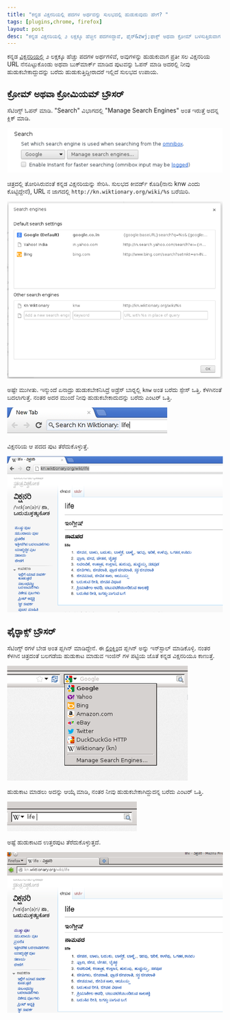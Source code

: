 ```yaml
---
title: "ಕನ್ನಡ ವಿಕ್ಷನರಿಯಲ್ಲಿ ಪದಗಳ ಅರ್ಥವನ್ನು ಸುಲಭದಲ್ಲಿ ಹುಡುಕುವುದು ಹೇಗೆ? "
tags: [plugins,chrome, firefox]
layout: post
desc: "ಕನ್ನಡ ವಿಕ್ಷನರಿಯಲ್ಲಿ ೨ ಲಕ್ಷಕ್ಕೂ ಹೆಚ್ಚಿನ ಪದಗಳಿದ್ದಾವೆ, ಫೈರ್&zwj;ಫಾಕ್ಸ್ ಅಥವಾ ಕ್ರೋಮ್ ಬಳಸುತ್ತಿರುವಾಗ ಬೇಕಾದ ಪದದ ಅರ್ಥ ಸುಲಭವಾಗಿ ಹುಡುಕುವುದು ಹೇಗೆ?"
---
```

ಕನ್ನಡ [ವಿಕ್ಷನರಿಯಲ್ಲಿ](http://kn.wiktionary.org) ೨ ಲಕ್ಷಕ್ಕೂ ಹೆಚ್ಚು ಪದಗಳ ಅರ್ಥಗಳಿವೆ, ಅವುಗಳನ್ನು ಹುಡುಕುವಾಗ ಪ್ರತೀ ಸಲ ವಿಕ್ಷನರಿಯ URL ನೆನಪಿಟ್ಟುಕೊಂಡು ಅಥವಾ ಬುಕ್&zwj;ಮಾರ್ಕ್ ಮಾಡಿದ ಪುಟವನ್ನು ಓಪನ್ ಮಾಡಿ ಅದರಲ್ಲಿ ನೀವು ಹುಡುಕಬೇಕಾದ್ದುದನ್ನು ಬರೆದು ಹುಡುಕುತ್ತಿದ್ದೀರಾದರೆ ಇಲ್ಲಿದೆ ಸುಲಭದ ಉಪಾಯ. 

<div class="clear sep"></div>
<div class="clear sep"></div>

## ಕ್ರೋಮ್ ಅಥವಾ ಕ್ರೋಮಿಯಮ್ ಬ್ರೌಸರ್

ಸೆಟಿಂಗ್ಸ್ ಓಪನ್ ಮಾಡಿ. "Search" ವಿಭಾಗದಲ್ಲಿ "Manage Search Engines" ಅಂತ ಇರುತ್ತೆ ಅದನ್ನ ಕ್ಲಿಕ್ ಮಾಡಿ. 

![ಕ್ರೋಮ್ ೧](/photo/wiktionary_chrome_1.png)

ಚಿತ್ರದಲ್ಲಿ ತೋರಿಸಿರುವಂತೆ ಕನ್ನಡ ವಿಕ್ಷನರಿಯನ್ನು ಸೇರಿಸಿ. ಸುಲಭದ ಕೀವರ್ಡ್ ಕೊಡಿ(ನಾನು knw ಎಂದು ಕೊಟ್ಟಿದ್ದೇನೆ), URL ನ ಜಾಗದಲ್ಲಿ `http://kn.wiktionary.org/wiki/%s` ಬರೆಯಿರಿ. 

![ಕ್ರೋಮ್ ೨](/photo/wiktionary_chrome_2.png)

ಅಷ್ಟೇ ಮುಗೀತು. ಇನ್ಮುಂದೆ ಏನಾದ್ರು ಹುಡುಕಬೇಕನಿಸಿದ್ರೆ ಅಡ್ರೆಸ್ ಬಾರ್&zwj;ನಲ್ಲಿ `knw` ಅಂತ ಬರೆದು ಸ್ಪೇಸ್ ಒತ್ತಿ. ಕೆಳಗಿನಂತೆ ಬದಲಾಗುತ್ತೆ. ನಂತರ ಅದರ ಮುಂದೆ ನೀವು ಹುಡುಕಬೇಕಾದುದನ್ನು ಬರೆದು ಎಂಟರ್ ಒತ್ತಿ. 

![ಕ್ರೋಮ್ ೩](/photo/wiktionary_chrome_3.png)

ವಿಕ್ಷನರಿಯ ಆ ಪದದ ಪುಟ ತೆರೆದುಕೊಳ್ಳುತ್ತೆ. 

![ಕ್ರೋಮ್ ೪](/photo/wiktionary_chrome_4.png)

<div class="clear sep"></div>
<div class="clear sep"></div>

## ಫೈರ್&zwj;ಫಾಕ್ಸ್ ಬ್ರೌಸರ್

ಸೆಟಿಂಗ್ಸ್ ರಗಳೆ ಬೇಡ ಅಂತ ಪ್ಲಗಿನ್ ಮಾಡಿದ್ದೇನೆ. ಈ [ಲಿಂಕ್](https://addons.mozilla.org/en-US/firefox/addon/wiktionary-kn/)ನಿಂದ ಪ್ಲಗಿನ್ ಅನ್ನು ಇನ್&zwj;ಸ್ಟಾಲ್ ಮಾಡಿಕೊಳ್ಳಿ. ನಂತರ ಕೆಳಗಿನ ಚಿತ್ರದಂತೆ ಬಲಗಡೆಯ ಹುಡುಕಾಟ ಮಾಡುವ ಇಂಜಿನ್ ಗಳ ಪಟ್ಟಿಯ ಜೊತೆ ಕನ್ನಡ ವಿಕ್ಷನರಿಯೂ ಕಾಣುತ್ತೆ. 

![Firefox 1](/photo/wiktionary_firefox_1.png)

ಹುಡುಕಾಟ ಮಾಡಲು ಅದನ್ನು ಆಯ್ಕೆ ಮಾಡಿ, ನಂತರ ನೀವು ಹುಡುಕಬೇಕಾಗಿದ್ದುದನ್ನ ಬರೆದು ಎಂಟರ್ ಒತ್ತಿ. 

![Firefox 2](/photo/wiktionary_firefox_2.png)

ಅಷ್ಟೆ ಹುಡುಕಾಟದ ಉತ್ತರಪುಟ ತೆರೆದುಕೊಳ್ಳುತ್ತದೆ. 

![Firefox 3](/photo/wiktionary_firefox_3.png)
